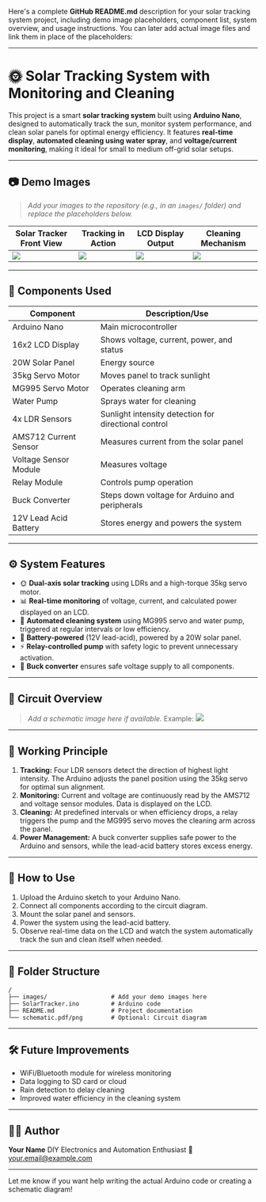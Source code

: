 Here's a complete **GitHub README.md** description for your solar tracking system project, including demo image placeholders, component list, system overview, and usage instructions. You can later add actual image files and link them in place of the placeholders:

---

# 🌞 Solar Tracking System with Monitoring and Cleaning

This project is a smart **solar tracking system** built using **Arduino Nano**, designed to automatically track the sun, monitor system performance, and clean solar panels for optimal energy efficiency. It features **real-time display**, **automated cleaning using water spray**, and **voltage/current monitoring**, making it ideal for small to medium off-grid solar setups.

---

## 📷 Demo Images

> *Add your images to the repository (e.g., in an `images/` folder) and replace the placeholders below.*

| Solar Tracker Front View   | Tracking in Action       | LCD Display Output         | Cleaning Mechanism       |
| -------------------------- | ------------------------ | -------------------------- | ------------------------ |
| ![](images/front_view.jpg) | ![](images/tracking.gif) | ![](images/lcd_output.jpg) | ![](images/cleaning.jpg) |

---

## 🔧 Components Used

| Component             | Description/Use                                      |
| --------------------- | ---------------------------------------------------- |
| Arduino Nano          | Main microcontroller                                 |
| 16x2 LCD Display      | Shows voltage, current, power, and status            |
| 20W Solar Panel       | Energy source                                        |
| 35kg Servo Motor      | Moves panel to track sunlight                        |
| MG995 Servo Motor     | Operates cleaning arm                                |
| Water Pump            | Sprays water for cleaning                            |
| 4x LDR Sensors        | Sunlight intensity detection for directional control |
| AMS712 Current Sensor | Measures current from the solar panel                |
| Voltage Sensor Module | Measures voltage                                     |
| Relay Module          | Controls pump operation                              |
| Buck Converter        | Steps down voltage for Arduino and peripherals       |
| 12V Lead Acid Battery | Stores energy and powers the system                  |

---

## ⚙️ System Features

* 🌞 **Dual-axis solar tracking** using LDRs and a high-torque 35kg servo motor.
* 📊 **Real-time monitoring** of voltage, current, and calculated power displayed on an LCD.
* 🧼 **Automated cleaning system** using MG995 servo and water pump, triggered at regular intervals or low efficiency.
* 🔋 **Battery-powered** (12V lead-acid), powered by a 20W solar panel.
* ⚡️ **Relay-controlled pump** with safety logic to prevent unnecessary activation.
* 🔌 **Buck converter** ensures safe voltage supply to all components.

---

## 🔌 Circuit Overview

> *Add a schematic image here if available.*
> Example:
> ![](images/circuit_diagram.png)

---

## 📐 Working Principle

1. **Tracking:** Four LDR sensors detect the direction of highest light intensity. The Arduino adjusts the panel position using the 35kg servo for optimal sun alignment.
2. **Monitoring:** Current and voltage are continuously read by the AMS712 and voltage sensor modules. Data is displayed on the LCD.
3. **Cleaning:** At predefined intervals or when efficiency drops, a relay triggers the pump and the MG995 servo moves the cleaning arm across the panel.
4. **Power Management:** A buck converter supplies safe power to the Arduino and sensors, while the lead-acid battery stores excess energy.

---

## 🧪 How to Use

1. Upload the Arduino sketch to your Arduino Nano.
2. Connect all components according to the circuit diagram.
3. Mount the solar panel and sensors.
4. Power the system using the lead-acid battery.
5. Observe real-time data on the LCD and watch the system automatically track the sun and clean itself when needed.

---

## 📁 Folder Structure

```
/
├── images/                  # Add your demo images here
├── SolarTracker.ino         # Arduino code
├── README.md                # Project documentation
└── schematic.pdf/png        # Optional: Circuit diagram
```

---

## 🛠 Future Improvements

* WiFi/Bluetooth module for wireless monitoring
* Data logging to SD card or cloud
* Rain detection to delay cleaning
* Improved water efficiency in the cleaning system

---

## 🧑‍🔧 Author

**Your Name**
DIY Electronics and Automation Enthusiast
📧 [your.email@example.com](nihaldas007@gmail.com)

---

Let me know if you want help writing the actual Arduino code or creating a schematic diagram!
